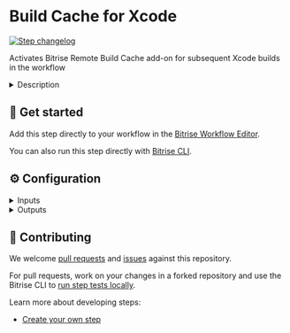 # Build Cache for Xcode

[![Step changelog](https://shields.io/github/v/release/bitrise-steplib/bitrise-step-activate-build-cache-for-xcode?include_prereleases&label=changelog&color=blueviolet)](https://github.com/bitrise-steplib/bitrise-step-activate-build-cache-for-xcode/releases)

Activates Bitrise Remote Build Cache add-on for subsequent Xcode builds in the workflow

<details>
<summary>Description</summary>

This Step enables Bitrise's Build Cache Add‑On for Xcode by configuring the environment with the Build Cache CLI.

After this Step runs, Xcode builds invoked via xcodebuild in subsequent workflow steps will automatically read from the remote cache and push new entries when applicable.

The Step adds an alias to ~/.zshrc and ~/.bashrc so the wrapper is available in all following steps; from that point all xcodebuild calls are wrapped to enable compilation caching.
Analytical data (command, duration, cache information, environment) is collected and sent to Bitrise and is available on the Build cache page: https://app.bitrise.io/build-cache

</details>

## 🧩 Get started

Add this step directly to your workflow in the [Bitrise Workflow Editor](https://docs.bitrise.io/en/bitrise-ci/workflows-and-pipelines/steps/adding-steps-to-a-workflow.html).

You can also run this step directly with [Bitrise CLI](https://github.com/bitrise-io/bitrise).

## ⚙️ Configuration

<details>
<summary>Inputs</summary>

| Key | Description | Flags | Default |
| --- | --- | --- | --- |
| `verbose` | Enable logging additional information for troubleshooting | required | `false` |
| `cache` | Whether the build uses the remote cache | required | `true` |
| `push` | Whether the build can not only read, but write new entries to the remote cache | required | `true` |
| `silent` | Whether Bitrise components should not log anything except the underlying xcodebuild output. Takes precedence over the 'Verbose logging' and 'Add timestamps' options. | required | `false` |
| `timestamps` | When enabled, the analytics wrapper adds timestamps to xcodebuild output log messages during the build. | required | `false` |
</details>

<details>
<summary>Outputs</summary>
There are no outputs defined in this step
</details>

## 🙋 Contributing

We welcome [pull requests](https://github.com/bitrise-steplib/bitrise-step-activate-build-cache-for-xcode/pulls) and [issues](https://github.com/bitrise-steplib/bitrise-step-activate-build-cache-for-xcode/issues) against this repository.

For pull requests, work on your changes in a forked repository and use the Bitrise CLI to [run step tests locally](https://docs.bitrise.io/en/bitrise-ci/bitrise-cli/running-your-first-local-build-with-the-cli.html).

Learn more about developing steps:

- [Create your own step](https://docs.bitrise.io/en/bitrise-ci/workflows-and-pipelines/developing-your-own-bitrise-step/developing-a-new-step.html)
